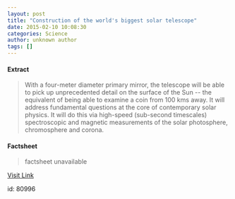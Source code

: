 ```yaml
---
layout: post
title: "Construction of the world's biggest solar telescope"
date: 2015-02-10 10:08:30
categories: Science
author: unknown author
tags: []
---
```



#### Extract
>With a four-meter diameter primary mirror, the telescope will be able to pick up unprecedented detail on the surface of the Sun -- the equivalent of being able to examine a coin from 100 kms away. It will address fundamental questions at the core of contemporary solar physics. It will do this via high-speed (sub-second timescales) spectroscopic and magnetic measurements of the solar photosphere, chromosphere and corona.

#### Factsheet
>factsheet unavailable

[Visit Link](http://feeds.sciencedaily.com/~r/sciencedaily/~3/o1jPTe2tWGE/150210050830.htm)

id:   80996
